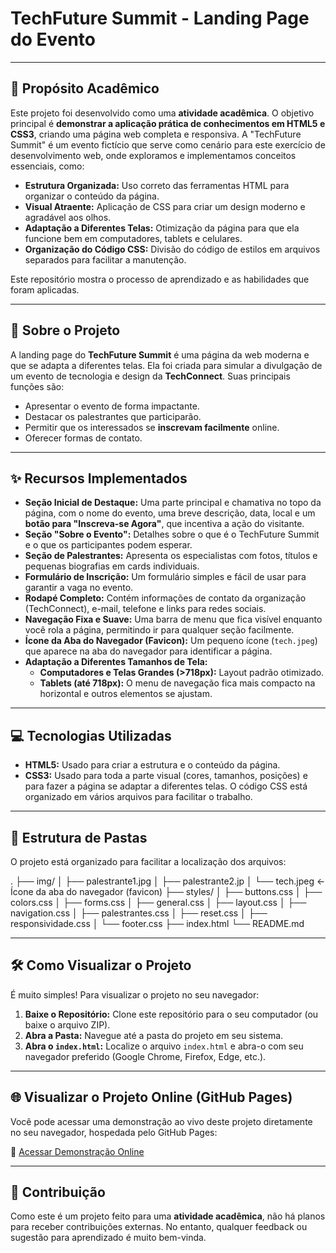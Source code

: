 # TechFuture Summit - Landing Page do Evento

---

## 🎯 Propósito Acadêmico

Este projeto foi desenvolvido como uma **atividade acadêmica**. O objetivo principal é **demonstrar a aplicação prática de conhecimentos em HTML5 e CSS3**, criando uma página web completa e responsiva. A "TechFuture Summit" é um evento fictício que serve como cenário para este exercício de desenvolvimento web, onde exploramos e implementamos conceitos essenciais, como:

* **Estrutura Organizada:** Uso correto das ferramentas HTML para organizar o conteúdo da página.
* **Visual Atraente:** Aplicação de CSS para criar um design moderno e agradável aos olhos.
* **Adaptação a Diferentes Telas:** Otimização da página para que ela funcione bem em computadores, tablets e celulares.
* **Organização do Código CSS:** Divisão do código de estilos em arquivos separados para facilitar a manutenção.

Este repositório mostra o processo de aprendizado e as habilidades que foram aplicadas.

---

## 🚀 Sobre o Projeto

A landing page do **TechFuture Summit** é uma página da web moderna e que se adapta a diferentes telas. Ela foi criada para simular a divulgação de um evento de tecnologia e design da **TechConnect**. Suas principais funções são:

* Apresentar o evento de forma impactante.
* Destacar os palestrantes que participarão.
* Permitir que os interessados se **inscrevam facilmente** online.
* Oferecer formas de contato.

---

## ✨ Recursos Implementados

* **Seção Inicial de Destaque:** Uma parte principal e chamativa no topo da página, com o nome do evento, uma breve descrição, data, local e um **botão para "Inscreva-se Agora"**, que incentiva a ação do visitante.
* **Seção "Sobre o Evento":** Detalhes sobre o que é o TechFuture Summit e o que os participantes podem esperar.
* **Seção de Palestrantes:** Apresenta os especialistas com fotos, títulos e pequenas biografias em cards individuais.
* **Formulário de Inscrição:** Um formulário simples e fácil de usar para garantir a vaga no evento.
* **Rodapé Completo:** Contém informações de contato da organização (TechConnect), e-mail, telefone e links para redes sociais.
* **Navegação Fixa e Suave:** Uma barra de menu que fica visível enquanto você rola a página, permitindo ir para qualquer seção facilmente.
* **Ícone da Aba do Navegador (Favicon):** Um pequeno ícone (`tech.jpeg`) que aparece na aba do navegador para identificar a página.
* **Adaptação a Diferentes Tamanhos de Tela:**
    * **Computadores e Telas Grandes (>718px):** Layout padrão otimizado.
    * **Tablets (até 718px):** O menu de navegação fica mais compacto na horizontal e outros elementos se ajustam.

---

## 💻 Tecnologias Utilizadas

* **HTML5:** Usado para criar a estrutura e o conteúdo da página.
* **CSS3:** Usado para toda a parte visual (cores, tamanhos, posições) e para fazer a página se adaptar a diferentes telas. O código CSS está organizado em vários arquivos para facilitar o trabalho.

---

## 📁 Estrutura de Pastas

O projeto está organizado para facilitar a localização dos arquivos:

.
├── img/
│   ├── palestrante1.jpg
│   ├── palestrante2.jp
│   └── tech.jpeg           <- Ícone da aba do navegador (favicon)
├── styles/
│   ├── buttons.css
│   ├── colors.css
│   ├── forms.css
│   ├── general.css
│   ├── layout.css
│   ├── navigation.css
│   ├── palestrantes.css
│   ├── reset.css
│   ├── responsividade.css
│   └── footer.css
├── index.html
└── README.md

---

## 🛠️ Como Visualizar o Projeto

É muito simples! Para visualizar o projeto no seu navegador:

1.  **Baixe o Repositório:** Clone este repositório para o seu computador (ou baixe o arquivo ZIP).
2.  **Abra a Pasta:** Navegue até a pasta do projeto em seu sistema.
3.  **Abra o `index.html`:** Localize o arquivo `index.html` e abra-o com seu navegador preferido (Google Chrome, Firefox, Edge, etc.).

---

## 🌐 Visualizar o Projeto Online (GitHub Pages)

Você pode acessar uma demonstração ao vivo deste projeto diretamente no seu navegador, hospedada pelo GitHub Pages:

🔗 [Acessar Demonstração Online](https://danilumjunior.github.io/Formulario/)

---

## 🤝 Contribuição

Como este é um projeto feito para uma **atividade acadêmica**, não há planos para receber contribuições externas. No entanto, qualquer feedback ou sugestão para aprendizado é muito bem-vinda.
